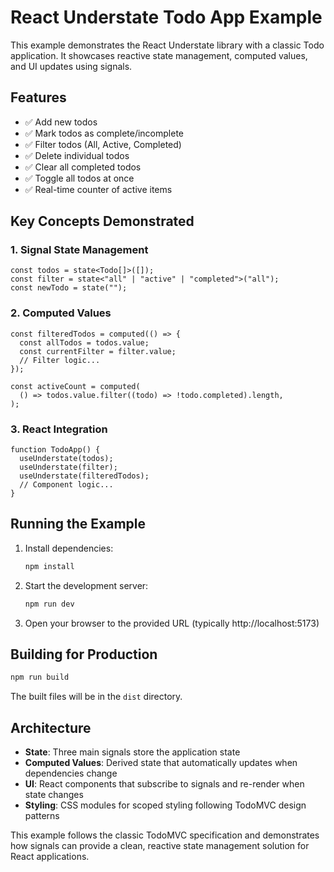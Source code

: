 # React Understate Todo App Example

This example demonstrates the React Understate library with a classic Todo application. It showcases reactive state management, computed values, and UI updates using signals.

## Features

- ✅ Add new todos
- ✅ Mark todos as complete/incomplete
- ✅ Filter todos (All, Active, Completed)
- ✅ Delete individual todos
- ✅ Clear all completed todos
- ✅ Toggle all todos at once
- ✅ Real-time counter of active items

## Key Concepts Demonstrated

### 1. Signal State Management

```tsx
const todos = state<Todo[]>([]);
const filter = state<"all" | "active" | "completed">("all");
const newTodo = state("");
```

### 2. Computed Values

```tsx
const filteredTodos = computed(() => {
  const allTodos = todos.value;
  const currentFilter = filter.value;
  // Filter logic...
});

const activeCount = computed(
  () => todos.value.filter((todo) => !todo.completed).length,
);
```

### 3. React Integration

```tsx
function TodoApp() {
  useUnderstate(todos);
  useUnderstate(filter);
  useUnderstate(filteredTodos);
  // Component logic...
}
```

## Running the Example

1. Install dependencies:

   ```bash
   npm install
   ```

2. Start the development server:

   ```bash
   npm run dev
   ```

3. Open your browser to the provided URL (typically http://localhost:5173)

## Building for Production

```bash
npm run build
```

The built files will be in the `dist` directory.

## Architecture

- **State**: Three main signals store the application state
- **Computed Values**: Derived state that automatically updates when dependencies change
- **UI**: React components that subscribe to signals and re-render when state changes
- **Styling**: CSS modules for scoped styling following TodoMVC design patterns

This example follows the classic TodoMVC specification and demonstrates how signals can provide a clean, reactive state management solution for React applications.

